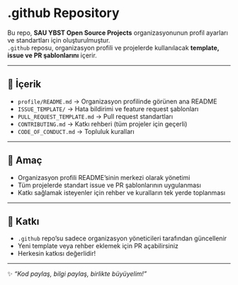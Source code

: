 # .github Repository

Bu repo, **SAU YBST Open Source Projects** organizasyonunun profil ayarları ve standartları için oluşturulmuştur.  
`.github` reposu, organizasyon profili ve projelerde kullanılacak **template, issue ve PR şablonlarını** içerir.

---

## 📂 İçerik
- `profile/README.md` → Organizasyon profilinde görünen ana README  
- `ISSUE_TEMPLATE/` → Hata bildirimi ve feature request şablonları  
- `PULL_REQUEST_TEMPLATE.md` → Pull request standartları  
- `CONTRIBUTING.md` → Katkı rehberi (tüm projeler için geçerli)  
- `CODE_OF_CONDUCT.md` → Topluluk kuralları  

---

## 🎯 Amaç
- Organizasyon profili README’sinin merkezi olarak yönetimi  
- Tüm projelerde standart issue ve PR şablonlarının uygulanması  
- Katkı sağlamak isteyenler için rehber ve kuralların tek yerde toplanması  

---

## 🤝 Katkı
- `.github` repo’su sadece organizasyon yöneticileri tarafından güncellenir  
- Yeni template veya rehber eklemek için PR açabilirsiniz  
- Herkesin katkısı değerlidir!  

---

✨ *“Kod paylaş, bilgi paylaş, birlikte büyüyelim!”*
